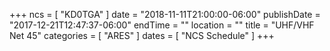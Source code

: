 +++
ncs = [ "KD0TGA" ]
date = "2018-11-11T21:00:00-06:00"
publishDate = "2017-12-21T12:47:37-06:00"
endTime = ""
location = ""
title = "UHF/VHF Net 45"
categories = [ "ARES" ]
dates = [ "NCS Schedule" ]
+++
